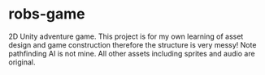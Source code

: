 # robs-game
 2D Unity adventure game. This project is for my own learning of asset design and game construction therefore the structure is very messy! Note pathfinding AI is not mine. All other assets including sprites and audio are original.
